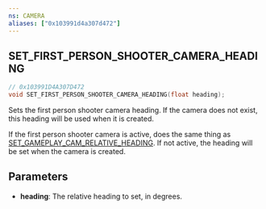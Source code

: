 ```yaml
---
ns: CAMERA
aliases: ["0x103991d4a307d472"]
---
```

## SET_FIRST_PERSON_SHOOTER_CAMERA_HEADING

```c
// 0x103991D4A307D472
void SET_FIRST_PERSON_SHOOTER_CAMERA_HEADING(float heading);
```

Sets the first person shooter camera heading. If the camera does not exist, this heading will be used when it is created.

If the first person shooter camera is active, does the same thing as [SET_GAMEPLAY_CAM_RELATIVE_HEADING](#_0xB4EC2312F4E5B1F1). If not active, the heading will be set when the camera is created.


## Parameters
* **heading**: The relative heading to set, in degrees.
